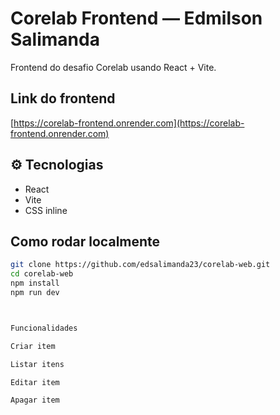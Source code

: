 #  Corelab Frontend — Edmilson Salimanda

Frontend do desafio Corelab usando React + Vite.

## Link do frontend
[https://corelab-frontend.onrender.com](https://corelab-frontend.onrender.com)

## ⚙ Tecnologias
- React
- Vite
- CSS inline

##  Como rodar localmente
```bash
git clone https://github.com/edsalimanda23/corelab-web.git
cd corelab-web
npm install
npm run dev



Funcionalidades

Criar item

Listar itens

Editar item

Apagar item
